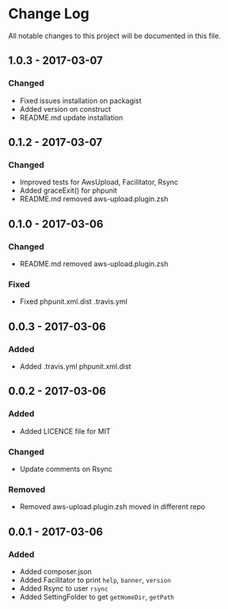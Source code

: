 # Change Log
All notable changes to this project will be documented in this file.

## 1.0.3 - 2017-03-07
### Changed
- Fixed issues installation on packagist   
- Added version on construct 
- README.md update installation

## 0.1.2 - 2017-03-07
### Changed
- Improved tests for AwsUpload, Facilitator, Rsync   
- Added graceExit() for phpunit  
- README.md removed aws-upload.plugin.zsh  

## 0.1.0 - 2017-03-06  
### Changed  
- README.md removed aws-upload.plugin.zsh  

### Fixed  
- Fixed phpunit.xml.dist .travis.yml

## 0.0.3 - 2017-03-06
### Added  
- Added .travis.yml phpunit.xml.dist

## 0.0.2 - 2017-03-06
### Added  
- Added LICENCE file for MIT  

### Changed  
- Update comments on Rsync

### Removed  
- Removed aws-upload.plugin.zsh moved in different repo  

## 0.0.1 - 2017-03-06  
### Added  
- Added composer.json  
- Added Facilitator to print `help`, `banner`, `version` 
- Added Rsync to user `rsync`
- Added SettingFolder to get `getHomeDir`, `getPath`